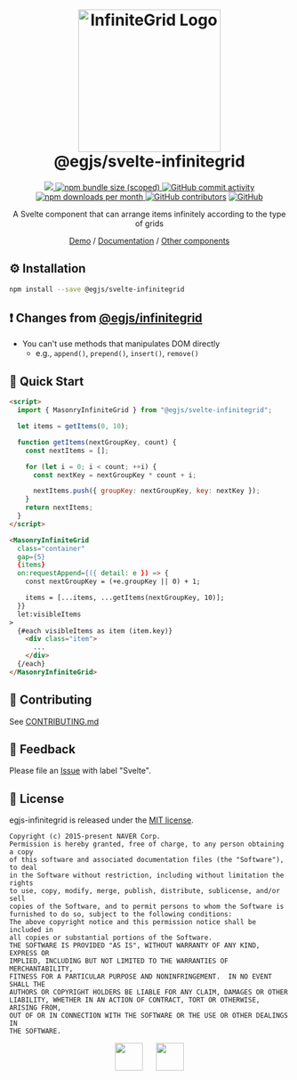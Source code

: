 <h1 align="center">
  <img width="256" alt="InfiniteGrid Logo" src="https://naver.github.io/egjs-infinitegrid/img/infinitegrid_logo.png"><br/>
  @egjs/svelte-infinitegrid
</h1>

<p align=center>
  <a href="https://www.npmjs.com/package/@egjs/svelte-infinitegrid" target="_blank">
    <img src="https://img.shields.io/npm/v/@egjs/svelte-infinitegrid.svg?style=flat-square&color=42b883&label=version&logo=NPM">
  </a>
  <a href="https://www.npmjs.com/package/@egjs/svelte-infinitegrid" target="_blank">
    <img alt="npm bundle size (scoped)" src="https://img.shields.io/bundlephobia/minzip/@egjs/svelte-infinitegrid.svg?style=flat-square&label=%F0%9F%92%BE%20gzipped&color=007acc">
  </a>
  <a href="https://github.com/naver/egjs-infinitegrid/graphs/commit-activity">
    <img alt="GitHub commit activity" src="https://img.shields.io/github/commit-activity/m/naver/egjs-infinitegrid.svg?style=flat-square&label=%E2%AC%86%20commits&color=08CE5D">
  </a>
  <a href="https://www.npmjs.com/package/@egjs/svelte-infinitegrid" target="_blank">
    <img src="https://img.shields.io/npm/dm/@egjs/svelte-infinitegrid.svg?style=flat-square&label=%E2%AC%87%20downloads&color=08CE5D" alt="npm downloads per month">
  </a>
  <a href="https://github.com/naver/egjs-infinitegrid/graphs/contributors" target="_blank">
    <img alt="GitHub contributors" src="https://img.shields.io/github/contributors/naver/egjs-infinitegrid.svg?label=%F0%9F%91%A5%20contributors&style=flat-square&color=08CE5D"></a>
  <a href="https://github.com/naver/egjs-infinitegrid/blob/master/LICENSE" target="_blank">
    <img alt="GitHub" src="https://img.shields.io/github/license/naver/egjs-infinitegrid.svg?style=flat-square&label=%F0%9F%93%9C%20license&color=08CE5D">
  </a>
</p>


<p align="center">
  A Svelte component that can arrange items infinitely according to the type of grids
</p>

<p align="center">
  <a href="https://naver.github.io/egjs-infinitegrid/">Demo</a> / <a href="https://naver.github.io/egjs-infinitegrid/docs/api/InfiniteGrid">Documentation</a> / <a href="https://naver.github.io/egjs/">Other components</a>
</p>

## ⚙️ Installation
```sh
npm install --save @egjs/svelte-infinitegrid
```

## ❗ Changes from [@egjs/infinitegrid](https://github.com/naver/egjs-infinitegrid)
- You can't use methods that manipulates DOM directly
  - e.g., `append()`, `prepend()`, `insert()`, `remove()`

## 🏃 Quick Start
```html
<script>
  import { MasonryInfiniteGrid } from "@egjs/svelte-infinitegrid";

  let items = getItems(0, 10);

  function getItems(nextGroupKey, count) {
    const nextItems = [];

    for (let i = 0; i < count; ++i) {
      const nextKey = nextGroupKey * count + i;

      nextItems.push({ groupKey: nextGroupKey, key: nextKey });
    }
    return nextItems;
  }
</script>

<MasonryInfiniteGrid
  class="container"
  gap={5}
  {items}
  on:requestAppend={({ detail: e }) => {
    const nextGroupKey = (+e.groupKey || 0) + 1;

    items = [...items, ...getItems(nextGroupKey, 10)];
  }}
  let:visibleItems
>
  {#each visibleItems as item (item.key)}
    <div class="item">
      ...
    </div>
  {/each}
</MasonryInfiniteGrid>
```

## 🙌 Contributing
See [CONTRIBUTING.md](https://github.com/naver/egjs-infinitegrid/blob/master/CONTRIBUTING.md)

## 📝 Feedback
Please file an [Issue](https://github.com/naver/egjs-infinitegrid/issues) with label "Svelte".

## 📜 License
egjs-infinitegrid is released under the [MIT license](http://naver.github.io/egjs/license.txt).

```
Copyright (c) 2015-present NAVER Corp.
Permission is hereby granted, free of charge, to any person obtaining a copy
of this software and associated documentation files (the "Software"), to deal
in the Software without restriction, including without limitation the rights
to use, copy, modify, merge, publish, distribute, sublicense, and/or sell
copies of the Software, and to permit persons to whom the Software is
furnished to do so, subject to the following conditions:
The above copyright notice and this permission notice shall be included in
all copies or substantial portions of the Software.
THE SOFTWARE IS PROVIDED "AS IS", WITHOUT WARRANTY OF ANY KIND, EXPRESS OR
IMPLIED, INCLUDING BUT NOT LIMITED TO THE WARRANTIES OF MERCHANTABILITY,
FITNESS FOR A PARTICULAR PURPOSE AND NONINFRINGEMENT.  IN NO EVENT SHALL THE
AUTHORS OR COPYRIGHT HOLDERS BE LIABLE FOR ANY CLAIM, DAMAGES OR OTHER
LIABILITY, WHETHER IN AN ACTION OF CONTRACT, TORT OR OTHERWISE, ARISING FROM,
OUT OF OR IN CONNECTION WITH THE SOFTWARE OR THE USE OR OTHER DEALINGS IN
THE SOFTWARE.
```

<p align=center>
  <a href="https://naver.github.io/egjs/"><img height="50" src="https://naver.github.io/egjs/img/logotype1_black.svg" ></a>&nbsp;&nbsp;&nbsp;&nbsp;&nbsp;&nbsp;<a href="https://github.com/naver"><img height="50" src="https://naver.github.io/OpenSourceGuide/book/assets/naver_logo.png" /></a>
</p>
